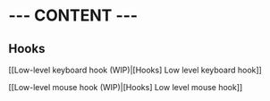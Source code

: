# --- CONTENT --- #

## Hooks ##

  [[Low-level keyboard hook (WIP)|[Hooks] Low level keyboard hook]]

  [[Low-level mouse hook (WIP)|[Hooks] Low level mouse hook]]